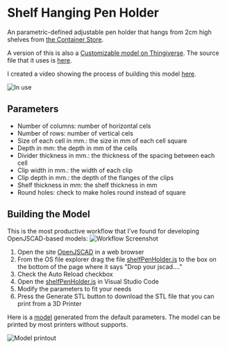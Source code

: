 # Shelf Hanging Pen Holder
An parametric-defined adjustable pen holder that hangs from 2cm high shelves from [the Container Store](https://www.containerstore.com/s/driftwood-melamine-shelves/d?productId=10018499).

A version of this is also a [Customizable model on Thingiverse](https://www.thingiverse.com/thing:3402746).  The source file that it uses is [here](shelfpenholder.scad).

I created a video showing the process of building this model [here](https://www.youtube.com/watch?v=NxCsi96UtqE).

![In use](inuse.jpg)
## Parameters
- Number of columns: number of horizontal cels
- Number of rows: number of vertical cels
- Size of each cell in mm.: the size in mm of each cell square
- Depth in mm: the depth in mm of the cells 
- Divider thickness in mm.: the thickness of the spacing between each cell
- Clip width in mm.: the width of each clip
- Clip depth in mm.: the depth of the flanges of the clips
- Shelf thickness in mm: the shelf thickness in mm
- Round holes: check to make holes round instead of square

## Building the Model
This is the most productive workflow that I've found for developing OpenJSCAD-based models:
![Workflow Screenshot](screenshot.png) 
1. Open the site [OpenJSCAD](http://openjscad.azurewebsites.net) in a web browser
2. From the OS file explorer drag the file [shelfPenHolder.js](shelfPenHolder.js) to the box on the bottom of the page where it says "Drop your jscad...."
3. Check the Auto Reload checkbox
4. Open the [shelfPenHolder.js](shelfPenHolder.js) in Visual Studio Code
5. Modify the parameters to fit your needs
6. Press the Generate STL button to download the STL file that you can print from a 3D Printer

Here is a [model](shelfPenHolder.stl) generated from the default parameters.  The model can be printed by most printers without supports.

![Model printout](printout.jpg)

